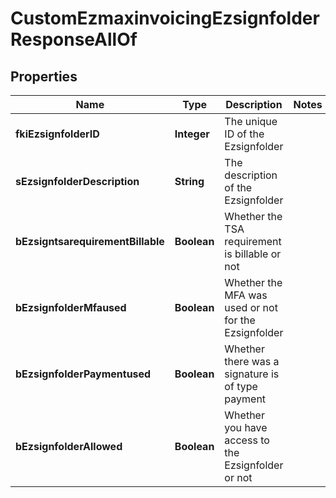

# CustomEzmaxinvoicingEzsignfolderResponseAllOf


## Properties

| Name | Type | Description | Notes |
|------------ | ------------- | ------------- | -------------|
|**fkiEzsignfolderID** | **Integer** | The unique ID of the Ezsignfolder |  |
|**sEzsignfolderDescription** | **String** | The description of the Ezsignfolder |  |
|**bEzsigntsarequirementBillable** | **Boolean** | Whether the TSA requirement is billable or not |  |
|**bEzsignfolderMfaused** | **Boolean** | Whether the MFA was used or not for the Ezsignfolder |  |
|**bEzsignfolderPaymentused** | **Boolean** | Whether there was a signature is of type payment |  |
|**bEzsignfolderAllowed** | **Boolean** | Whether you have access to the Ezsignfolder or not |  |



